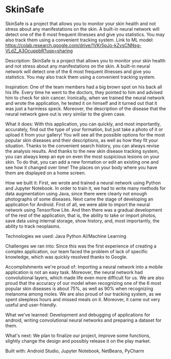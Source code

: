 # SkinSafe
SkinSafe is a project that allows you to monitor your skin health and not stress about any manifestations on the skin. A built-in neural network will detect one of the 6 most frequent illnesses and give you statistics. You may also track them using a convenient tracking system. Link to ML model: https://colab.research.google.com/drive/1VKr5pJo-kZvsCNNsg-VLdZ_A3OcuppbR?usp=sharing

Description:
SkinSafe is a project that allows you to monitor your skin health and not stress about any manifestations on the skin. A built-in neural network will detect one of the 6 most frequent illnesses and give you statistics. You may also track them using a convenient tracking system.

Inspiration:
One of the team members had a big brown spot on his back all his life. Every time he went to the doctors, they pointed to him and advised him to check for skin cancer. Ironically, when we trained the neural network and wrote the application, he tested it on himself and it turned out that it was just a harmless speck. Moreover, the description of the disease that the neural network gave out is very similar to the given case.

What it does:
With this application, you can quickly, and most importantly, accurately, find out the type of your formation, but just take a photo of it or upload it from your gallery! You will see all the possible options for the most popular skin diseases and their descriptions, as well as how they fit your situation. Thanks to the convenient search history, you can always revise the analysis results. And thanks to the new skin disease tracking system, you can always keep an eye on even the most suspicious lesions on your skin. To do that, you can add a new formation or edit an existing one and see how it changed over time! The places on your body where you have them are displayed on a home screen.

How we built it:
First, we wrote and trained a neural network using Python and Jupyter Notebook. In order to train it, we had to write many methods for data augmentation using Java, since there were clearly not enough photographs of some diseases. Next came the stage of developing an application for Android. First of all, we were able to import the neural network using Tensorflow Lite. And then there was a gradual development of the rest of the application, that is, the ability to take or import photos, save data using internal storage, show history, and, most importantly, the ability to track neoplasms.

Technologies we used:
Java
Python
AI/Machine Learning

Challenges we ran into:
Since this was the first experience of creating a complex application, our team faced the problem of lack of specific knowledge, which was quickly resolved thanks to Google.

Accomplishments we're proud of:
Importing a neural network into a mobile application is not an easy task. Moreover, the neural network had convolutional layers, which made life even more difficult for us. We are also proud that the accuracy of our model when recognizing one of the 6 most popular skin diseases is about 75%, as well as 90% when recognizing melanoma among moles. We are also proud of our tracking system, as we spent sleepless hours and missed meals on it. Moreover, it came out very useful and user-friendly.

What we've learned:
Development and debugging of applications for android, writing convolutional neural networks and preparing a dataset for them.

What's next:
We plan to finalize our project, improve some functions, slightly change the design and possibly release it on the play market.

Built with:
Android Studio, Jupyter Notebook, NetBeans, PyCharm
